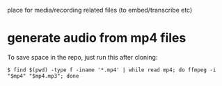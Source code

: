 place for media/recording related files (to embed/transcribe etc)

# generate audio from mp4 files

To save space in the repo, just run this after cloning:

```
$ find $(pwd) -type f -iname '*.mp4' | while read mp4; do ffmpeg -i "$mp4" "$mp4.mp3"; done
```
